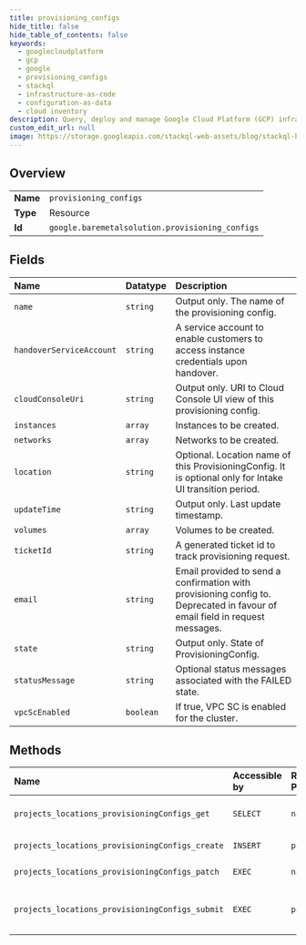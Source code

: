 ```yaml
---
title: provisioning_configs
hide_title: false
hide_table_of_contents: false
keywords:
  - googlecloudplatform
  - gcp
  - google
  - provisioning_configs
  - stackql
  - infrastructure-as-code
  - configuration-as-data
  - cloud inventory
description: Query, deploy and manage Google Cloud Platform (GCP) infrastructure and resources using SQL
custom_edit_url: null
image: https://storage.googleapis.com/stackql-web-assets/blog/stackql-blog-post-featured-image.png
---
```

  
    

## Overview
<table><tbody>
<tr><td><b>Name</b></td><td><code>provisioning_configs</code></td></tr>
<tr><td><b>Type</b></td><td>Resource</td></tr>
<tr><td><b>Id</b></td><td><code>google.baremetalsolution.provisioning_configs</code></td></tr>
</tbody></table>

## Fields
| Name | Datatype | Description |
|:-----|:---------|:------------|
| `name` | `string` | Output only. The name of the provisioning config. |
| `handoverServiceAccount` | `string` | A service account to enable customers to access instance credentials upon handover. |
| `cloudConsoleUri` | `string` | Output only. URI to Cloud Console UI view of this provisioning config. |
| `instances` | `array` | Instances to be created. |
| `networks` | `array` | Networks to be created. |
| `location` | `string` | Optional. Location name of this ProvisioningConfig. It is optional only for Intake UI transition period. |
| `updateTime` | `string` | Output only. Last update timestamp. |
| `volumes` | `array` | Volumes to be created. |
| `ticketId` | `string` | A generated ticket id to track provisioning request. |
| `email` | `string` | Email provided to send a confirmation with provisioning config to. Deprecated in favour of email field in request messages. |
| `state` | `string` | Output only. State of ProvisioningConfig. |
| `statusMessage` | `string` | Optional status messages associated with the FAILED state. |
| `vpcScEnabled` | `boolean` | If true, VPC SC is enabled for the cluster. |
## Methods
| Name | Accessible by | Required Params | Description |
|:-----|:--------------|:----------------|:------------|
| `projects_locations_provisioningConfigs_get` | `SELECT` | `name` | Get ProvisioningConfig by name. |
| `projects_locations_provisioningConfigs_create` | `INSERT` | `parent` | Create new ProvisioningConfig. |
| `projects_locations_provisioningConfigs_patch` | `EXEC` | `name` | Update existing ProvisioningConfig. |
| `projects_locations_provisioningConfigs_submit` | `EXEC` | `parent` | Submit a provisiong configuration for a given project. |
